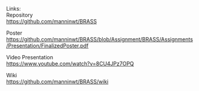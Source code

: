 Links:  
Repository  
https://github.com/manninwt/BRASS

Poster  
https://github.com/manninwt/BRASS/blob/Assignment/BRASS/Assignments/Presentation/FinalizedPoster.pdf

Video Presentation  
https://www.youtube.com/watch?v=8CU4JPz7OPQ

Wiki  
https://github.com/manninwt/BRASS/wiki
